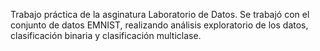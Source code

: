 Trabajo práctica de la asginatura Laboratorio de Datos. Se trabajó con el conjunto de datos EMNIST, realizando análisis exploratorio de los datos, clasificación binaria y clasificación multiclase.
